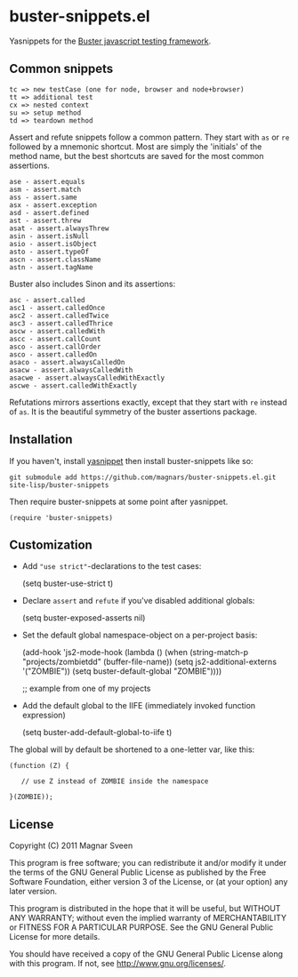 # buster-snippets.el

Yasnippets for the [Buster javascript testing framework](http://busterjs.org).

## Common snippets

    tc => new testCase (one for node, browser and node+browser)
    tt => additional test
    cx => nested context
    su => setup method
    td => teardown method

Assert and refute snippets follow a common pattern. They start with `as` or `re`
followed by a mnemonic shortcut. Most are simply the 'initials' of the method name, but
the best shortcuts are saved for the most common assertions.

    ase - assert.equals
    asm - assert.match
    ass - assert.same
    asx - assert.exception
    asd - assert.defined
    ast - assert.threw
    asat - assert.alwaysThrew
    asin - assert.isNull
    asio - assert.isObject
    asto - assert.typeOf
    ascn - assert.className
    astn - assert.tagName

Buster also includes Sinon and its assertions:

    asc - assert.called
    asc1 - assert.calledOnce
    asc2 - assert.calledTwice
    asc3 - assert.calledThrice
    ascw - assert.calledWith
    ascc - assert.callCount
    asco - assert.callOrder
    asco - assert.calledOn
    asaco - assert.alwaysCalledOn
    asacw - assert.alwaysCalledWith
    asacwe - assert.alwaysCalledWithExactly
    ascwe - assert.calledWithExactly

Refutations mirrors assertions exactly, except that they start with `re` instead of
`as`. It is the beautiful symmetry of the buster assertions package.

## Installation

If you haven't, install [yasnippet](http://capitaomorte.github.com/yasnippet/)
then install buster-snippets like so:

    git submodule add https://github.com/magnars/buster-snippets.el.git site-lisp/buster-snippets

Then require buster-snippets at some point after yasnippet.

    (require 'buster-snippets)

## Customization

* Add `"use strict"`-declarations to the test cases:

    (setq buster-use-strict t)

* Declare `assert` and `refute` if you've disabled additional globals:

    (setq buster-exposed-asserts nil)

* Set the default global namespace-object on a per-project basis:

    (add-hook 'js2-mode-hook
          (lambda ()
            (when (string-match-p "projects/zombietdd" (buffer-file-name))
              (setq js2-additional-externs '("ZOMBIE"))
              (setq buster-default-global "ZOMBIE"))))

    ;; example from one of my projects

* Add the default global to the IIFE (immediately invoked function expression)

    (setq buster-add-default-global-to-iife t)

The global will by default be shortened to a one-letter var, like this:

    (function (Z) {

       // use Z instead of ZOMBIE inside the namespace

    }(ZOMBIE));

## License

Copyright (C) 2011 Magnar Sveen

This program is free software; you can redistribute it and/or modify
it under the terms of the GNU General Public License as published by
the Free Software Foundation, either version 3 of the License, or
(at your option) any later version.

This program is distributed in the hope that it will be useful,
but WITHOUT ANY WARRANTY; without even the implied warranty of
MERCHANTABILITY or FITNESS FOR A PARTICULAR PURPOSE.  See the
GNU General Public License for more details.

You should have received a copy of the GNU General Public License
along with this program.  If not, see <http://www.gnu.org/licenses/>.
